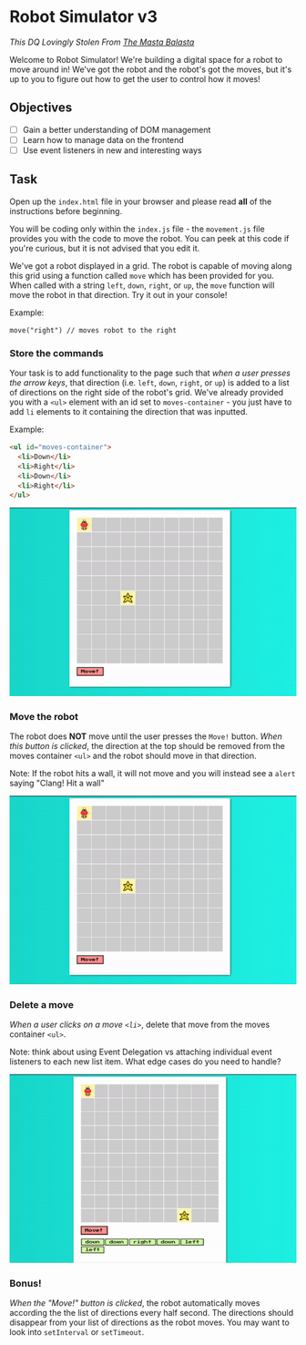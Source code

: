 Robot Simulator v3
================
*This DQ Lovingly Stolen From [The Masta Balasta](https://github.com/sbal13)*

Welcome to Robot Simulator! We're building a digital space for a robot to move around in! We've got the robot and the robot's got the moves, but it's up to you to figure out how to get the user to control how it moves!

## Objectives
- [ ] Gain a better understanding of DOM management
- [ ] Learn how to manage data on the frontend
- [ ] Use event listeners in new and interesting ways

## Task

Open up the `index.html` file in your browser and please read **all** of the instructions before beginning. 

You will be coding only within the `index.js` file - the `movement.js` file provides you with the code to move the robot. You can peek at this code if you're curious, but it is not advised that you edit it.

We've got a robot displayed in a grid. The robot is capable of moving along this grid using a function called `move` which has been provided for you. When called with a string `left`, `down`, `right`, or `up`, the `move` function will move the robot in that direction. Try it out in your console! 

Example: 
```
move("right") // moves robot to the right
```

### Store the commands

Your task is to add functionality to the page such that _when a user presses the arrow keys_, that direction (i.e. `left`, `down`, `right`, or `up`) is added to a list of directions on the right side of the robot's grid. We've already provided you with a `<ul>` element with an id set to `moves-container` - you just have to add `li` elements to it containing the direction that was inputted.

Example:

```html
<ul id="moves-container">
  <li>Down</li>
  <li>Right</li>
  <li>Down</li>
  <li>Right</li>
</ul>
```

![](robot_simulator_storing_moves.gif)

### Move the robot

The robot does **NOT** move until the user presses the `Move!` button. _When this button is clicked_, the direction at the top should be removed from the moves container `<ul>` and the robot should move in that direction. 

Note: If the robot hits a wall, it will not move and you will instead see a `alert` saying "Clang! Hit a wall"

![](robot_simulator_moving.gif)

### Delete a move

_When a user clicks on a move `<li>`_, delete that move from the moves container `<ul>`.

Note: think about using Event Delegation vs attaching individual event listeners to each new list item. What edge cases do you need to handle?

![](robot_simulator_delete.gif)


### Bonus!

_When the "Move!" button is clicked_, the robot automatically moves according the the list of directions every half second. The directions should disappear from your list of directions as the robot moves. You may want to look into `setInterval`  or `setTimeout`.
